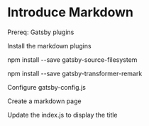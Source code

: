 # Introduce Markdown

Prereq: Gatsby plugins

Install the markdown plugins

npm install --save gatsby-source-filesystem

npm install --save gatsby-transformer-remark

Configure gatsby-config.js

Create a markdown page

Update the index.js to display the title
